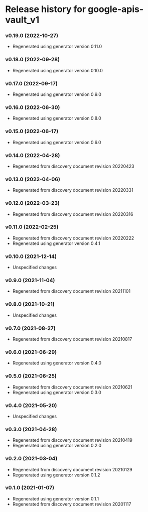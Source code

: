 # Release history for google-apis-vault_v1

### v0.19.0 (2022-10-27)

* Regenerated using generator version 0.11.0

### v0.18.0 (2022-09-28)

* Regenerated using generator version 0.10.0

### v0.17.0 (2022-09-17)

* Regenerated using generator version 0.9.0

### v0.16.0 (2022-06-30)

* Regenerated using generator version 0.8.0

### v0.15.0 (2022-06-17)

* Regenerated using generator version 0.6.0

### v0.14.0 (2022-04-28)

* Regenerated from discovery document revision 20220423

### v0.13.0 (2022-04-06)

* Regenerated from discovery document revision 20220331

### v0.12.0 (2022-03-23)

* Regenerated from discovery document revision 20220316

### v0.11.0 (2022-02-25)

* Regenerated from discovery document revision 20220222
* Regenerated using generator version 0.4.1

### v0.10.0 (2021-12-14)

* Unspecified changes

### v0.9.0 (2021-11-04)

* Regenerated from discovery document revision 20211101

### v0.8.0 (2021-10-21)

* Unspecified changes

### v0.7.0 (2021-08-27)

* Regenerated from discovery document revision 20210817

### v0.6.0 (2021-06-29)

* Regenerated using generator version 0.4.0

### v0.5.0 (2021-06-25)

* Regenerated from discovery document revision 20210621
* Regenerated using generator version 0.3.0

### v0.4.0 (2021-05-20)

* Unspecified changes

### v0.3.0 (2021-04-28)

* Regenerated from discovery document revision 20210419
* Regenerated using generator version 0.2.0

### v0.2.0 (2021-03-04)

* Regenerated from discovery document revision 20210129
* Regenerated using generator version 0.1.2

### v0.1.0 (2021-01-07)

* Regenerated using generator version 0.1.1
* Regenerated from discovery document revision 20201117

